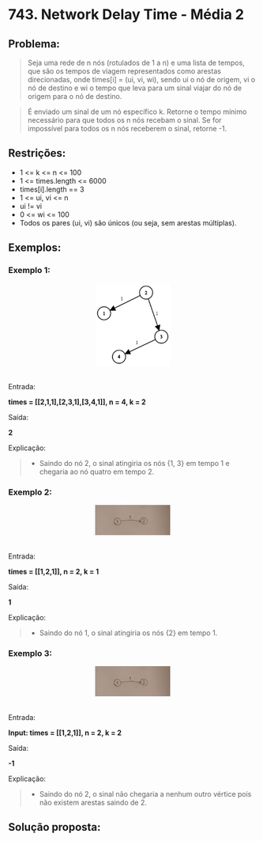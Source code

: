 # 743. Network Delay Time - Média 2

## Problema:
> Seja uma rede de n nós (rotulados de 1 a n) e uma lista de tempos, que são os tempos de viagem representados como arestas direcionadas, onde times[i] = (ui, vi, wi), sendo ui o nó de origem, vi o nó de destino e wi o tempo que leva para um sinal viajar do nó de origem para o nó de destino.

> É enviado um sinal de um nó específico k. Retorne o tempo mínimo necessário para que todos os n nós recebam o sinal. Se for impossível para todos os n nós receberem o sinal, retorne -1.

## Restrições:
- 1 <= k <= n <= 100
- 1 <= times.length <= 6000
- times[i].length == 3
- 1 <= ui, vi <= n
- ui != vi
- 0 <= wi <= 100
- Todos os pares (ui, vi) são únicos (ou seja, sem arestas múltiplas).

## Exemplos:

### Exemplo 1:

<div style="text-align: center;">
    <img src="../images/743e1.png" alt="imagename" style="max-width: 30%; height: auto;">
</div>
</br>

Entrada: 

**times = [[2,1,1],[2,3,1],[3,4,1]], n = 4, k = 2**

Saída:

**2**

Explicação:
> - Saindo do nó 2, o sinal atingiria os nós {1, 3} em tempo 1 e chegaria ao nó quatro em tempo 2.

### Exemplo 2:

<div style="text-align: center;">
    <img src="../images/743e23.jpeg" alt="imagename" style="max-width: 30%; height: auto;">
</div>
</br>

Entrada: 

**times = [[1,2,1]], n = 2, k = 1**

Saída:

**1**

Explicação:
> - Saindo do nó 1, o sinal atingiria os nós {2} em tempo 1.

### Exemplo 3:

<div style="text-align: center;">
    <img src="../images/743e23.jpeg" alt="imagename" style="max-width: 30%; height: auto;">
</div>
</br>

Entrada: 

**Input: times = [[1,2,1]], n = 2, k = 2**

Saída:

**-1**

Explicação:
> - Saindo do nó 2, o sinal não chegaria a nenhum outro vértice pois não existem arestas saindo de 2.

## Solução proposta: